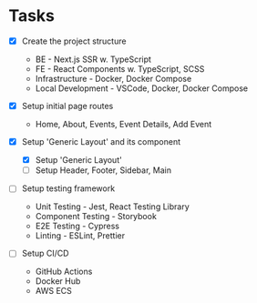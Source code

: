 # Tasks

- [x] Create the project structure
  - BE - Next.js SSR w. TypeScript
  - FE - React Components w. TypeScript, SCSS
  - Infrastructure - Docker, Docker Compose
  - Local Development - VSCode, Docker, Docker Compose

- [x] Setup initial page routes
  - Home, About, Events, Event Details, Add Event

- [x] Setup 'Generic Layout' and its component
  - [x] Setup 'Generic Layout'
  - [ ] Setup Header, Footer, Sidebar, Main

- [ ] Setup testing framework
  - Unit Testing - Jest, React Testing Library
  - Component Testing - Storybook
  - E2E Testing - Cypress
  - Linting - ESLint, Prettier

- [ ] Setup CI/CD
  - GitHub Actions
  - Docker Hub
  - AWS ECS